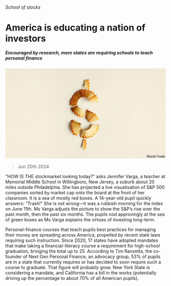 ###### School of stocks

# America is educating a nation of investors 

##### Encouraged by research, more states are requiring schools to teach personal finance 

![image](images/20240622_USD001.jpg) 

> Jun 20th 2024 

“HOW IS THE stockmarket looking today?” asks Jennifer Varga, a teacher at Memorial Middle School in Willingboro, New Jersey, a suburb about 20 miles outside Philadelphia. She has projected a live visualisation of S&amp;P 500 companies sorted by market cap onto the board at the front of her classroom. It is a sea of mostly red boxes. A 14-year-old pupil quickly answers: “Trash!” She is not wrong—it was a rubbish morning for the index on June 11th. Ms Varga adjusts the picture to show the S&amp;P’s rise over the past month, then the past six months. The pupils nod approvingly at the sea of green boxes as Ms Varga explains the virtues of investing long-term.

Personal-finance courses that teach pupils best practices for managing their money are spreading across America, propelled by recent state laws requiring such instruction. Since 2020, 17 states have adopted mandates that make taking a financial-literacy course a requirement for high-school graduation, bringing the total up to 25. According to Tim Ranzetta, the co-founder of Next Gen Personal Finance, an advocacy group, 53% of pupils are in a state that currently requires or has decided to soon require such a course to graduate. That figure will probably grow. New York State is considering a mandate, and California has a bill in the works (potentially driving up the percentage to about 70% of all American pupils).

